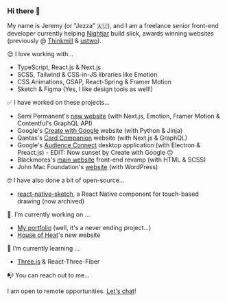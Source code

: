 ### Hi there 👋

My name is Jeremy (or "Jezza" 🇦🇺), and I am a freelance senior front-end developer currently helping [Nightjar](https://nightjar.co) build slick, awards winning websites (previously @ [Thinkmill](https://www.thinkmill.com.au/) & [ustwo](https://www.ustwo.com/)).

😍  I love working with...

- TypeScript, React.js & Next.js
- SCSS, Tailwind & CSS-in-JS libraries like Emotion
- CSS Animations, GSAP, React-Spring & Framer Motion
- Sketch & Figma (Yes, I like design tools as well!)

✅  I have worked on these projects...

- Semi Permanent's [new website](https://semipermanent.com/) (with Next.js, Emotion, Framer Motion & Contentful's GraphQL API)
- Google's [Create with Google](https://create.withgoogle.com/) website (with Python & Jinja)
- Qantas's [Card Companion](https://cardcompanion.qantas.com/) website (with Next.js & GraphQL)
- Google's [Audience Connect](https://create.withgoogle.com/tools/audience-connect) desktop application (with Electron & Preact.js) - EDIT: Now sunset by Create with Google 😔
- Blackmores's [main website](https://blackmores.netlify.app) front-end revamp (with HTML & SCSS)
- John Mac Foundation's [website](https://johnmacfoundation.org/) (with WordPress)

🤓  I have also done a bit of open-source...

- [react-native-sketch](https://github.com/jgrancher/react-native-sketch), a React Native component for touch-based drawing (now archived)

🔭. I’m currently working on ...

- [My portfolio](https://jeremygrancher.com) (well, it's a never ending project...)
- [House of Heat](https://houseofheat.co/)'s new website

🌱  I’m currently learning ...

- [Three.js](https://threejs-journey.xyz/) & React-Three-Fiber

📭  You can reach out to me...

I am open to remote opportunities. [Let's chat](mailto:jgrancher@gmail.com?subject=Hello%20from%20Github%20!)!
